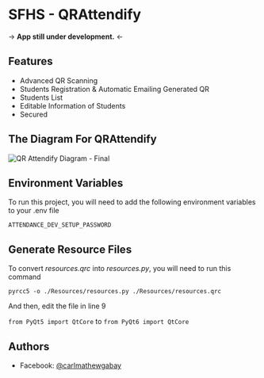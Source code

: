 **SFHS - QRAttendify**
=

→ **App still under development.** ←
## Features

- Advanced QR Scanning
- Students Registration & Automatic Emailing Generated QR
- Students List
- Editable Information of Students
- Secured
## The Diagram For QRAttendify

![QR Attendify Diagram - Final](https://github.com/CarlM-69/QRAttendify/assets/73862565/cc6d7f92-7074-4d75-ab7e-b79eab95d05c)

## Environment Variables

To run this project, you will need to add the following environment variables to your .env file

`ATTENDANCE_DEV_SETUP_PASSWORD`
## Generate Resource Files

To convert *resources.qrc* into *resources.py*, you will need to run this command

`pyrcc5 -o ./Resources/resources.py ./Resources/resources.qrc`<br>

And then, edit the file in line 9<br>

`from PyQt5 import QtCore` to `from PyQt6 import QtCore`
## Authors

- Facebook: [@carlmathewgabay](https://www.facebook.com/carlmathewgabay)
